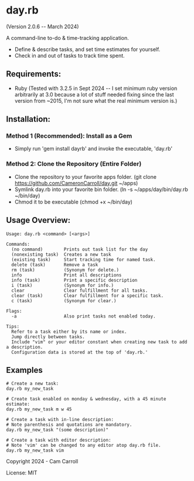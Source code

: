 day.rb
======
(Version 2.0.6 -- March 2024)

A command-line to-do & time-tracking application.

* Define & describe tasks, and set time estimates for yourself.
* Check in and out of tasks to track time spent.

Requirements:
-------------
* Ruby (Tested with 3.2.5 in Sept 2024 -- I set minimum ruby version arbitrarily at 3.0 because a lot of stuff needed fixing since the last version from ~2015, I'm not sure what the real minimum version is.)

Installation:
-------------

### Method 1 (Recommended): Install as a Gem

* Simply run 'gem install dayrb' and invoke the executable, 'day.rb'

### Method 2: Clone the Repository (Entire Folder)

* Clone the repository to your favorite apps folder. (git clone https://github.com/CameronCarroll/day.git ~/apps)
* Symlink day.rb into your favorite bin folder. (ln -s ~/apps/day/bin/day.rb ~/bin/day)
* Chmod it to be executable (chmod +x ~/bin/day)

Usage Overview:
---------------
    Usage: day.rb <command> [<args>]

    Commands:
      (no command)        Prints out task list for the day
      (nonexisting task)  Creates a new task
      (existing task)     Start tracking time for named task.
      delete (task)       Remove a task
      rm (task)           (Synonym for delete.)
      info                Print all descriptions
      info (task)         Print a specific description
      i (task)            (Synonym for info.)
      clear               Clear fulfillment for all tasks.
      clear (task)        Clear fulfillment for a specific task.
      c (task)            (Synonym for clear.)

    Flags:
      -a                  Also print tasks not enabled today.

    Tips:
      Refer to a task either by its name or index.
      Jump directly between tasks.
      Include "vim" or your editor constant when creating new task to add a description.
      Configuration data is stored at the top of 'day.rb.'

Examples
--------
    # Create a new task:
    day.rb my_new_task

    # Create task enabled on monday & wednesday, with a 45 minute estimate:
    day.rb my_new_task m w 45

    # Create a task with in-line description:
    # Note parenthesis and quotations are mandatory.
    day.rb my_new_task "(some description)"

    # Create a task with editor description:
    # Note 'vim' can be changed to any editor atop day.rb file.
    day.rb my_new_task vim



Copyright 2024 - Cam Carroll

License: MIT
